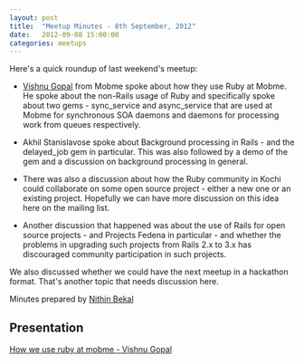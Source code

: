 ```yaml
---
layout: post
title:  "Meetup Minutes - 8th September, 2012"
date:   2012-09-08 15:00:00
categories: meetups
---
```



Here's a quick roundup of last weekend's meetup:

* [Vishnu Gopal](https://twitter.com/vishnugopal) from Mobme spoke about how they use Ruby at Mobme. He spoke about the non-Rails usage of Ruby and specifically spoke about two gems - sync_service and async_service that are used at Mobme for synchronous SOA daemons and daemons for processing work from queues respectively.

* Akhil Stanislavose spoke about Background processing in Rails - and the delayed_job gem in particular. This was also followed by a demo of the gem and a discussion on background processing in general.

* There was also a discussion about how the Ruby community in Kochi could collaborate on some open source project - either a new one or an existing project. Hopefully we can have more discussion on this idea here on the mailing list.

* Another discussion that happened was about the use of Rails for open source projects - and Projects Fedena in particular - and whether the problems in upgrading such projects from Rails 2.x to 3.x has discouraged community participation in such projects.

We also discussed whether we could have the next meetup in a hackathon format. That's another topic that needs discussion here.

Minutes prepared by [Nithin Bekal](https://twitter.com/nithinbekal)


## Presentation

[How we use ruby at mobme - Vishnu Gopal](https://speakerdeck.com/vishnugopal/how-we-use-ruby-at-mobme-wireless)